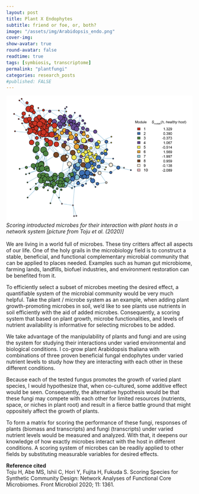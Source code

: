 ```yaml
---
layout: post
title: Plant X Endophytes
subtitle: friend or foe, or, both?
image: "/assets/img/Arabidopsis_endo.png"
cover-img:
show-avatar: true
round-avatar: false
readtime: true
tags: [symbiosis, transcriptome]
permalink: "plantfungi"
categories: research_posts
#published: FALSE
---
```

![](/assets/img/plantfungiscoring.png)
*Scoring introducted microbes for their interaction with plant hosts in a network system [picture from Toju et al. (2020)]* <br>
<br>
We are living in a world full of microbes. These tiny critters affect all aspects of our life. One of the holy grails in the microbiology field is to construct a stable, beneficial, and functional complementary microbial community that can be applied to places needed. Examples such as human gut microbiome, farming lands, landfills, biofuel industries, and environment restoration can be benefited from it.<br>

To efficiently select a subset of microbes meeting the desired effect, a quantifiable system of the microbial community would be very much helpful. Take the plant / microbe system as an example, when adding plant growth-promoting microbes in soil, we’d like to see plants use nutrients in soil efficiently with the aid of added microbes. Consequently, a scoring system that based on plant growth, microbe functionalities, and levels of nutrient availability is informative for selecting microbes to be added. <br>

We take advantage of the manipulability of plants and fungi and are using the system for studying their interactions under varied environmental and biological conditions. I co-grow plant Arabidopsis thaliana with combinations of three proven beneficial fungal endophytes under varied nutrient levels to study how they are interacting with each other in these different conditions.<br>

Because each of the tested fungus promotes the growth of varied plant species, I would hypothesize that, when co-cultured, some additive effect would be seen. Consequently, the alternative hypothesis would be that these fungi may compete with each other for limited resources (nutrients, space, or niches in plant root) and result in a fierce battle ground that might oppositely affect the growth of plants.<br>

To form a matrix for scoring the performance of these fungi, responses of plants (biomass and transcripts) and fungi (transcripts) under varied nutrient levels would be measured and analyzed. With that, it deepens our knowledge of how exactly microbes interact with the host in different conditions. A scoring system of microbes can be readily applied to other fields by substituting measurable variables for desired effects.<br>

**Reference cited**<br>
Toju H, Abe MS, Ishii C, Hori Y, Fujita H, Fukuda S. Scoring Species for Synthetic Community Design: Network Analyses of Functional Core Microbiomes. Front Microbiol 2020; 11: 1361.
